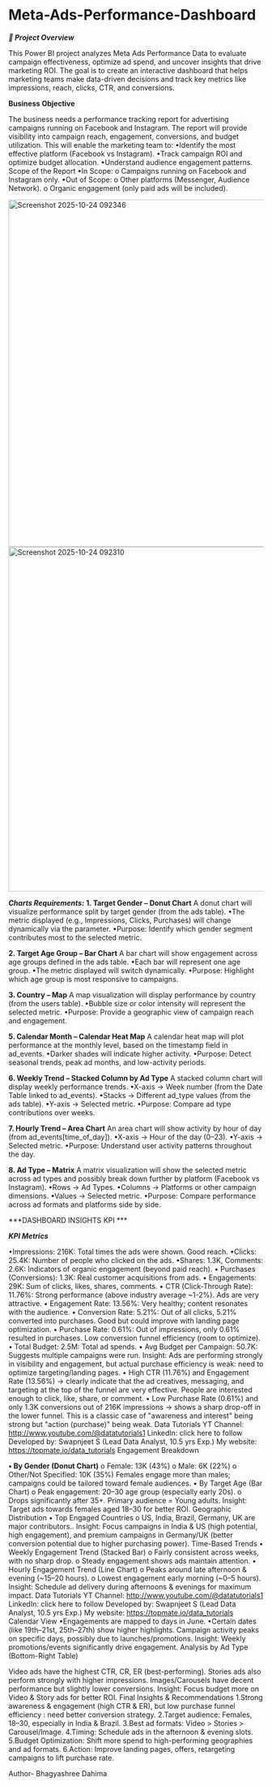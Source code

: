 # Meta-Ads-Performance-Dashboard
***🧠 Project Overview***

This Power BI project analyzes Meta Ads Performance Data to evaluate campaign effectiveness, optimize ad spend, and uncover insights that drive marketing ROI.
The goal is to create an interactive dashboard that helps marketing teams make data-driven decisions and track key metrics like impressions, reach, clicks, CTR, and conversions.

**Business Objective**

The business needs a performance tracking report for advertising campaigns running on Facebook and Instagram. The report will provide visibility into campaign reach, engagement, conversions, and budget utilization. This will enable the marketing team to:
•Identify the most effective platform (Facebook vs Instagram).
•Track campaign ROI and optimize budget allocation.
•Understand audience engagement patterns.
Scope of the Report
•In Scope:
      o Campaigns running on Facebook and Instagram only.
•Out of Scope:
      o Other platforms (Messenger, Audience Network).
      o Organic engagement (only paid ads will be included). 

<img width="1184" height="684" alt="Screenshot 2025-10-24 092346" src="https://github.com/user-attachments/assets/ea0c8f73-5e35-4fb7-a3a6-040fa897783f" />


<img width="1177" height="679" alt="Screenshot 2025-10-24 092310" src="https://github.com/user-attachments/assets/123fe957-a554-4c28-931d-c6a9e749e152" />




***Charts Requirements:***
**1. Target Gender – Donut Chart**
A donut chart will visualize performance split by target gender (from the ads table).
•The metric displayed (e.g., Impressions, Clicks, Purchases) will change dynamically via the parameter.
•Purpose: Identify which gender segment contributes most to the selected metric.

**2. Target Age Group – Bar Chart**
A bar chart will show engagement across age groups defined in the ads table.
•Each bar will represent one age group.
•The metric displayed will switch dynamically.
•Purpose: Highlight which age group is most responsive to campaigns.

**3. Country – Map**
A map visualization will display performance by country (from the users table).
•Bubble size or color intensity will represent the selected metric.
•Purpose: Provide a geographic view of campaign reach and engagement.

**5. Calendar Month – Calendar Heat Map**
A calendar heat map will plot performance at the monthly level, based on the timestamp field in ad_events.
•Darker shades will indicate higher activity.
•Purpose: Detect seasonal trends, peak ad months, and low-activity periods.

**6. Weekly Trend – Stacked Column by Ad Type**
A stacked column chart will display weekly performance trends.
•X-axis → Week number (from the Date Table linked to ad_events).
•Stacks → Different ad_type values (from the ads table).
•Y-axis → Selected metric.
•Purpose: Compare ad type contributions over weeks.

**7. Hourly Trend – Area Chart**
An area chart will show activity by hour of day (from ad_events[time_of_day]).
•X-axis → Hour of the day (0–23).
•Y-axis → Selected metric.
•Purpose: Understand user activity patterns throughout the day.

**8. Ad Type – Matrix**
A matrix visualization will show the selected metric across ad types and possibly break down further by platform (Facebook vs Instagram).
•Rows → Ad Types.
•Columns → Platforms or other campaign dimensions.
•Values → Selected metric.
•Purpose: Compare performance across ad formats and platforms side by side.

***DASHBOARD INSIGHTS KPI ***

***KPI Metrics***

•Impressions: 216K: Total times the ads were shown. Good reach.
•Clicks: 25.4K: Number of people who clicked on the ads.
•Shares: 1.3K, Comments: 2.6K: Indicators of organic engagement (beyond paid reach).
• Purchases (Conversions): 1.3K: Real customer acquisitions from ads.
• Engagements: 29K: Sum of clicks, likes, shares, comments.
• CTR (Click-Through Rate): 11.76%: Strong performance (above industry average ~1-2%). Ads are very attractive.
• Engagement Rate: 13.56%: Very healthy; content resonates with the audience.
• Conversion Rate: 5.21%: Out of all clicks, 5.21% converted into purchases. Good but could improve with landing page optimization.
• Purchase Rate: 0.61%: Out of impressions, only 0.61% resulted in purchases. Low conversion funnel efficiency (room to optimize).
• Total Budget: 2.5M: Total ad spends.
• Avg Budget per Campaign: 50.7K: Suggests multiple campaigns were run.
Insight: Ads are performing strongly in visibility and engagement, but actual purchase efficiency is weak: need to optimize targeting/landing pages.
• High CTR (11.76%) and Engagement Rate (13.56%) → clearly indicate that the ad creatives, messaging, and targeting at the top of the funnel are very effective. People are interested enough to click, like, share, or comment.
• Low Purchase Rate (0.61%) and only 1.3K conversions out of 216K impressions → shows a sharp drop-off in the lower funnel. This is a classic case of "awareness and interest" being strong but "action (purchase)" being weak.
Data Tutorials YT Channel: http://www.youtube.com/@datatutorials1 LinkedIn: click here to follow
Developed by: Swapnjeet S (Lead Data Analyst, 10.5 yrs Exp.) My website: https://topmate.io/data_tutorials
Engagement Breakdown

**• By Gender (Donut Chart)**
o Female: 13K (43%)
o Male: 6K (22%)
o Other/Not Specified: 10K (35%) Females engage more than males; campaigns could be tailored toward female audiences.
• By Target Age (Bar Chart)
o Peak engagement: 20–30 age group (especially early 20s).
o Drops significantly after 35+. Primary audience = Young adults.
Insight: Target ads towards females aged 18–30 for better ROI.
Geographic Distribution
• Top Engaged Countries
o US, India, Brazil, Germany, UK are major contributors..
Insight: Focus campaigns in India & US (high potential, high engagement), and premium campaigns in Germany/UK (better conversion potential due to higher purchasing power). Time-Based Trends
• Weekly Engagement Trend (Stacked Bar)
o Fairly consistent across weeks, with no sharp drop.
o Steady engagement shows ads maintain attention.
• Hourly Engagement Trend (Line Chart)
o Peaks around late afternoon & evening (~15–20 hours).
o Lowest engagement early morning (~0–5 hours).
Insight: Schedule ad delivery during afternoons & evenings for maximum impact.
Data Tutorials YT Channel: http://www.youtube.com/@datatutorials1 LinkedIn: click here to follow
Developed by: Swapnjeet S (Lead Data Analyst, 10.5 yrs Exp.) My website: https://topmate.io/data_tutorials
Calendar View
•Engagements are mapped to days in June.
•Certain dates (like 19th–21st, 25th–27th) show higher highlights. Campaign activity peaks on specific days, possibly due to launches/promotions.
Insight: Weekly promotions/events significantly drive engagement.
Analysis by Ad Type (Bottom-Right Table)

Video ads have the highest CTR, CR, ER (best-performing). Stories ads also perform strongly with higher impressions. Images/Carousels have decent performance but slightly lower conversions.
Insight: Focus budget more on Video & Story ads for better ROI.
Final Insights & Recommendations
1.Strong awareness & engagement (high CTR & ER), but low purchase funnel efficiency : need better conversion strategy.
2.Target audience: Females, 18–30, especially in India & Brazil.
3.Best ad formats: Video > Stories > Carousel/Image.
4.Timing: Schedule ads in the afternoon & evening slots.
5.Budget Optimization: Shift more spend to high-performing geographies and ad formats.
6.Action: Improve landing pages, offers, retargeting campaigns to lift purchase rate.


Author- Bhagyashree Dahima
